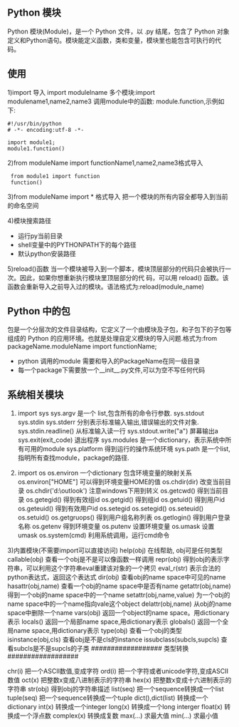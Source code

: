 ## Python 模块
Python 模块(Module)，是一个 Python 文件，以 .py 结尾，包含了 Python 对象定义和Python语句。模块能定义函数，类和变量，模块里也能包含可执行的代码。




## 使用

1)import 导入
import modulelname
多个模块:import modulename1,name2,name3
调用module中的函数: module.function,示例如下:


```
#!/usr/bin/python
# -*- encoding:utf-8 -*-

import module1;
module1.function()

```


2)from moduleName import functionName1,name2,name3格式导入


  ```
   from module1 import function
   function()

  ```

3)from moduleName import * 格式导入
  把一个模块的所有内容全都导入到当前的命名空间


4)模块搜索路径
  - 运行py当前目录
  - shell变量中的PYTHONPATH下的每个路径
  - 默认python安装路径



5)reload()函数
  当一个模块被导入到一个脚本，模块顶层部分的代码只会被执行一次。因此，如果你想重新执行模块里顶层部分的代 码，可以用 reload() 函数。该函数会重新导入之前导入过的模块。语法格式为:reload(module_name)



## Python 中的包
包是一个分层次的文件目录结构，它定义了一个由模块及子包，和子包下的子包等组成的 Python 的应用环境。也就是处理自定义模块的导入问题.格式为:from packageName.moduleName import functionName;
- python 调用的module 需要和导入的PackageName在同一级目录
- 每一个package下需要放一个__init__.py文件,可以为空不写任何代码


## 系统相关模块
1) import sys
   sys.argv 是一个 list,包含所有的命令行参数. 
   sys.stdout sys.stdin sys.stderr 分别表示标准输入输出,错误输出的文件对象.
   sys.stdin.readline() 从标准输入读一行 sys.stdout.write("a") 屏幕输出a 
   sys.exit(exit_code) 退出程序 
   sys.modules 是一个dictionary，表示系统中所有可用的module
   sys.platform 得到运行的操作系统环境 
   sys.path 是一个list,指明所有查找module，package的路径. 

2) import os
   os.environ 一个dictionary 包含环境变量的映射关系 
   os.environ["HOME"] 可以得到环境变量HOME的值 
   os.chdir(dir) 改变当前目录 os.chdir('d:\\outlook') 注意windows下用到转义
   os.getcwd() 得到当前目录 
   os.getegid() 得到有效组id os.getgid() 得到组id
   os.getuid() 得到用户id os.geteuid() 得到有效用户id
   os.setegid os.setegid() os.seteuid() os.setuid()
   os.getgruops() 得到用户组名称列表 
   os.getlogin() 得到用户登录名称 
   os.getenv 得到环境变量
   os.putenv 设置环境变量
   os.umask 设置umask
   os.system(cmd) 利用系统调用，运行cmd命令
  
3)内置模块(不需要import可以直接访问)
  help(obj) 在线帮助, obj可是任何类型 
  callable(obj) 查看一个obj是不是可以像函数一样调用
  repr(obj) 得到obj的表示字符串，可以利用这个字符串eval重建该对象的一个拷贝
  eval_r(str) 表示合法的python表达式，返回这个表达式
  dir(obj) 查看obj的name space中可见的name
  hasattr(obj,name) 查看一个obj的name space中是否有name
  getattr(obj,name) 得到一个obj的name space中的一个name 
  setattr(obj,name,value) 为一个obj的name 
  space中的一个name指向vale这个object 
  delattr(obj,name) 从obj的name space中删除一个name
  vars(obj) 返回一个object的name space。用dictionary表示
  locals() 返回一个局部name space,用dictionary表示 
  globals() 返回一个全局name space,用dictionary表示 
  type(obj) 查看一个obj的类型
  isinstance(obj,cls) 查看obj是不是cls的instance 
  issubclass(subcls,supcls) 查看subcls是不是supcls的子类
  ##################    类型转换  ##################

  chr(i) 把一个ASCII数值,变成字符
  ord(i) 把一个字符或者unicode字符,变成ASCII数值
  oct(x) 把整数x变成八进制表示的字符串
  hex(x) 把整数x变成十六进制表示的字符串
  str(obj) 得到obj的字符串描述
  list(seq) 把一个sequence转换成一个list
  tuple(seq) 把一个sequence转换成一个tuple
  dict(),dict(list) 转换成一个dictionary 
  int(x) 转换成一个integer
  long(x) 转换成一个long interger 
  float(x) 转换成一个浮点数 
  complex(x) 转换成复数
  max(...) 求最大值 
  min(...) 求最小值






